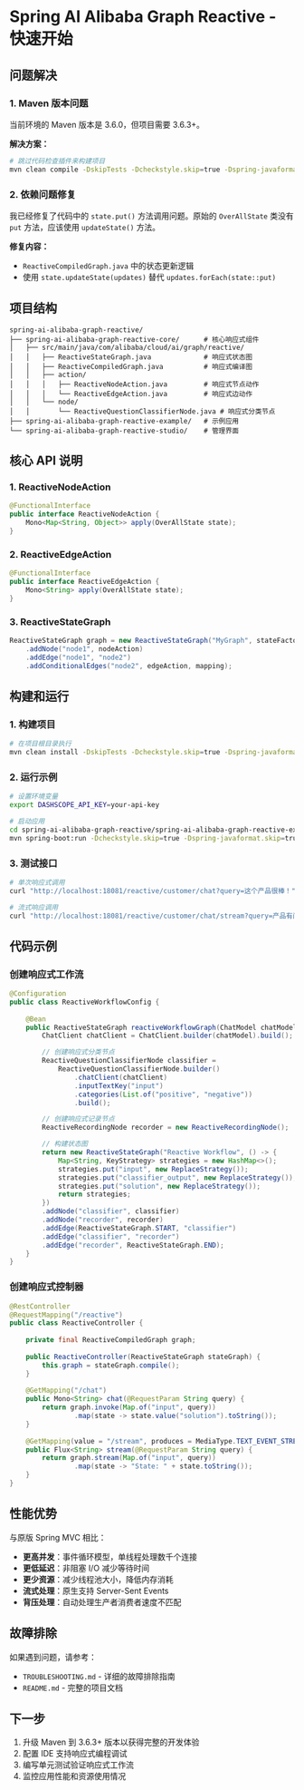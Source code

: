 # Spring AI Alibaba Graph Reactive - 快速开始

## 问题解决

### 1. Maven 版本问题
当前环境的 Maven 版本是 3.6.0，但项目需要 3.6.3+。

**解决方案：**
```bash
# 跳过代码检查插件来构建项目
mvn clean compile -DskipTests -Dcheckstyle.skip=true -Dspring-javaformat.skip=true
```

### 2. 依赖问题修复

我已经修复了代码中的 `state.put()` 方法调用问题。原始的 `OverAllState` 类没有 `put` 方法，应该使用 `updateState()` 方法。

**修复内容：**
- `ReactiveCompiledGraph.java` 中的状态更新逻辑
- 使用 `state.updateState(updates)` 替代 `updates.forEach(state::put)`

## 项目结构

```
spring-ai-alibaba-graph-reactive/
├── spring-ai-alibaba-graph-reactive-core/      # 核心响应式组件
│   ├── src/main/java/com/alibaba/cloud/ai/graph/reactive/
│   │   ├── ReactiveStateGraph.java             # 响应式状态图
│   │   ├── ReactiveCompiledGraph.java          # 响应式编译图
│   │   ├── action/
│   │   │   ├── ReactiveNodeAction.java         # 响应式节点动作
│   │   │   └── ReactiveEdgeAction.java         # 响应式边动作
│   │   └── node/
│   │       └── ReactiveQuestionClassifierNode.java # 响应式分类节点
├── spring-ai-alibaba-graph-reactive-example/   # 示例应用
└── spring-ai-alibaba-graph-reactive-studio/    # 管理界面
```

## 核心 API 说明

### 1. ReactiveNodeAction
```java
@FunctionalInterface
public interface ReactiveNodeAction {
    Mono<Map<String, Object>> apply(OverAllState state);
}
```

### 2. ReactiveEdgeAction
```java
@FunctionalInterface
public interface ReactiveEdgeAction {
    Mono<String> apply(OverAllState state);
}
```

### 3. ReactiveStateGraph
```java
ReactiveStateGraph graph = new ReactiveStateGraph("MyGraph", stateFactory)
    .addNode("node1", nodeAction)
    .addEdge("node1", "node2")
    .addConditionalEdges("node2", edgeAction, mapping);
```

## 构建和运行

### 1. 构建项目
```bash
# 在项目根目录执行
mvn clean install -DskipTests -Dcheckstyle.skip=true -Dspring-javaformat.skip=true
```

### 2. 运行示例
```bash
# 设置环境变量
export DASHSCOPE_API_KEY=your-api-key

# 启动应用
cd spring-ai-alibaba-graph-reactive/spring-ai-alibaba-graph-reactive-example
mvn spring-boot:run -Dcheckstyle.skip=true -Dspring-javaformat.skip=true
```

### 3. 测试接口
```bash
# 单次响应式调用
curl "http://localhost:18081/reactive/customer/chat?query=这个产品很棒！"

# 流式响应调用
curl "http://localhost:18081/reactive/customer/chat/stream?query=产品有问题需要退货"
```

## 代码示例

### 创建响应式工作流
```java
@Configuration
public class ReactiveWorkflowConfig {
    
    @Bean
    public ReactiveStateGraph reactiveWorkflowGraph(ChatModel chatModel) {
        ChatClient chatClient = ChatClient.builder(chatModel).build();

        // 创建响应式分类节点
        ReactiveQuestionClassifierNode classifier = 
            ReactiveQuestionClassifierNode.builder()
                .chatClient(chatClient)
                .inputTextKey("input")
                .categories(List.of("positive", "negative"))
                .build();

        // 创建响应式记录节点
        ReactiveRecordingNode recorder = new ReactiveRecordingNode();

        // 构建状态图
        return new ReactiveStateGraph("Reactive Workflow", () -> {
            Map<String, KeyStrategy> strategies = new HashMap<>();
            strategies.put("input", new ReplaceStrategy());
            strategies.put("classifier_output", new ReplaceStrategy());
            strategies.put("solution", new ReplaceStrategy());
            return strategies;
        })
        .addNode("classifier", classifier)
        .addNode("recorder", recorder)
        .addEdge(ReactiveStateGraph.START, "classifier")
        .addEdge("classifier", "recorder")
        .addEdge("recorder", ReactiveStateGraph.END);
    }
}
```

### 创建响应式控制器
```java
@RestController
@RequestMapping("/reactive")
public class ReactiveController {
    
    private final ReactiveCompiledGraph graph;
    
    public ReactiveController(ReactiveStateGraph stateGraph) {
        this.graph = stateGraph.compile();
    }
    
    @GetMapping("/chat")
    public Mono<String> chat(@RequestParam String query) {
        return graph.invoke(Map.of("input", query))
                .map(state -> state.value("solution").toString());
    }
    
    @GetMapping(value = "/stream", produces = MediaType.TEXT_EVENT_STREAM_VALUE)
    public Flux<String> stream(@RequestParam String query) {
        return graph.stream(Map.of("input", query))
                .map(state -> "State: " + state.toString());
    }
}
```

## 性能优势

与原版 Spring MVC 相比：
- **更高并发**：事件循环模型，单线程处理数千个连接
- **更低延迟**：非阻塞 I/O 减少等待时间
- **更少资源**：减少线程池大小，降低内存消耗
- **流式处理**：原生支持 Server-Sent Events
- **背压处理**：自动处理生产者消费者速度不匹配

## 故障排除

如果遇到问题，请参考：
- `TROUBLESHOOTING.md` - 详细的故障排除指南
- `README.md` - 完整的项目文档

## 下一步

1. 升级 Maven 到 3.6.3+ 版本以获得完整的开发体验
2. 配置 IDE 支持响应式编程调试
3. 编写单元测试验证响应式工作流
4. 监控应用性能和资源使用情况
